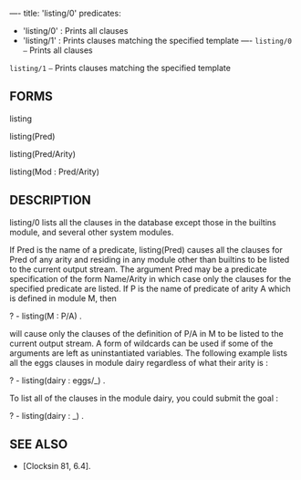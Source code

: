 —-
title: 'listing/0'
predicates:
 - 'listing/0' : Prints all clauses
 - 'listing/1' : Prints clauses matching the specified template
—-
`listing/0` `—` Prints all clauses

`listing/1` `—` Prints clauses matching the specified template


## FORMS

listing

listing(Pred)

listing(Pred/Arity)

listing(Mod : Pred/Arity)


## DESCRIPTION

listing/0 lists all the clauses in the database except those in the builtins module, and several other system modules.

If Pred is the name of a predicate, listing(Pred) causes all the clauses for Pred of any arity and residing in any module other than builtins to be listed to the current output stream. The argument Pred may be a predicate specification of the form Name/Arity in which case only the clauses for the specified predicate are listed. If P is the name of predicate of arity A which is defined in module M, then


? - listing(M : P/A) .

will cause only the clauses of the definition of P/A in M to be listed to the current output stream. A form of wildcards can be used if some of the arguments are left as uninstantiated variables. The following example lists all the eggs clauses in module dairy regardless of what their arity is :


? - listing(dairy : eggs/_) .

To list all of the clauses in the module dairy, you could submit the goal :


? - listing(dairy : _) .


## SEE ALSO

- [Clocksin 81, 6.4]. 
